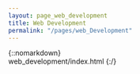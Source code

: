 ```yaml
---
layout: page_web_development
title: Web Development
permalink: "/pages/web_Development"
---
```

{::nomarkdown}  
web_development/index.html
{:/}  


